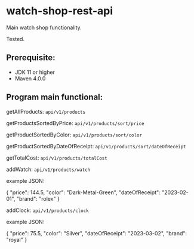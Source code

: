 # watch-shop-rest-api

Main watch shop functionality.

Tested.

Prerequisite:
-
- JDK 11 or higher
- Maven 4.0.0

Program main functional:
-
getAllProducts: `api/v1/products`

getProductsSortedByPrice: `api/v1/products/sort/price`

getProductSortedByColor: `api/v1/products/sort/color`

getProductSortedByDateOfReceipt: `api/v1/products/sort/dateOfReceipt`

getTotalCost: `api/v1/products/totalCost`

addWatch: `api/v1/products/watch`

example JSON:

{
	"price": 144.5,
	"color": "Dark-Metal-Green",
	"dateOfReceipt": "2023-02-01",
	"brand": "rolex"
}

addClock: `api/v1/products/clock`

example JSON:

{
	"price": 75.5,
	"color": "Silver",
	"dateOfReceipt": "2023-03-02",
	"brand": "royal"
}
